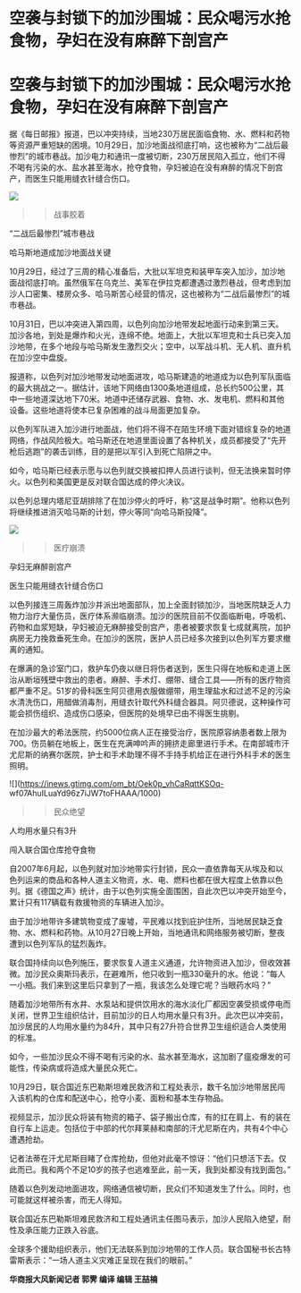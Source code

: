 # 空袭与封锁下的加沙围城：民众喝污水抢食物，孕妇在没有麻醉下剖宫产

# 空袭与封锁下的加沙围城：民众喝污水抢食物，孕妇在没有麻醉下剖宫产

据《每日邮报》报道，巴以冲突持续，当地230万居民面临食物、水、燃料和药物等资源严重短缺的困境。10月29日，加沙地面战彻底打响，这也被称为“二战后最惨烈”的城市巷战。加沙电力和通讯一度被切断，230万居民陷入孤立，他们不得不喝有污染的水、盐水甚至海水，抢夺食物，孕妇被迫在没有麻醉的情况下剖宫产，而医生只能用缝衣针缝合伤口。

![](https://inews.gtimg.com/om_bt/OnTPvHHa8yZCEyNJEjdoSvox6POznN7bxJ8r1ABv2wK88AA/1000)

>>战事胶着

“二战后最惨烈”城市巷战

哈马斯地道成加沙地面战关键

10月29日，经过了三周的精心准备后，大批以军坦克和装甲车突入加沙，加沙地面战彻底打响。虽然俄军在乌克兰、美军在伊拉克都遭遇过激烈巷战，但考虑到加沙人口密集、楼房众多、哈马斯苦心经营的情况，这也被称为“二战后最惨烈”的城市巷战。

10月31日，巴以冲突进入第四周，以色列向加沙地带发起地面行动来到第三天。加沙各地，到处是爆炸和火光，连绵不绝。地面上，大批以军坦克和士兵已突入加沙地带，在多个地段与哈马斯发生激烈交火；空中，以军战斗机、无人机、直升机在加沙空中盘旋。

报道称，以色列对加沙地带发动地面进攻，哈马斯建造的地道成为以色列军队面临的最大挑战之一。据估计，该地下网络由1300条地道组成，总长约500公里，其中一些地道深达地下70米。地道中还储存武器、食物、水、发电机、燃料和其他设备。这些地道将使本已复杂困难的战斗局面更加复杂。

以色列军队进入加沙进行地面战，他们将不得不在陌生环境下面对错综复杂的地道网络，作战风险极大。哈马斯还在地道里面设置了各种机关，成员都接受了“先开枪后逃跑”的袭击训练，目的是把以军引入到死亡陷阱之中。

如今，哈马斯已经表示愿与以色列就交换被扣押人员进行谈判，但无法换来暂时停火。以色列和美国更是反对联合国达成的停火决议。

以色列总理内塔尼亚胡排除了在加沙停火的呼吁，称“这是战争时期”。他称以色列将继续推进消灭哈马斯的计划，停火等同“向哈马斯投降”。

![](https://inews.gtimg.com/om_bt/OjwdU01eMdQeJmVrJHdumlxine7fJhYd5XyJiPxXySpFMAA/1000)

>>医疗崩溃

孕妇无麻醉剖宫产

医生只能用缝衣针缝合伤口

以色列接连三周轰炸加沙并派出地面部队，加上全面封锁加沙，当地医院缺乏人力物力治疗大量伤员，医疗体系濒临崩溃。加沙的医院目前不仅面临断电，呼吸机、药物和血浆短缺，孕妇被迫无麻醉接受剖宫产，患者被要求恢复七成就离院，加护病房无力挽救垂死生命。在加沙的医院，医护人员已经多次接到以色列军方要求撤离的通知。

在爆满的急诊室门口，救护车仍夜以继日将伤者送到，医生只得在地板和走道上医治从断垣残壁中救出的患者。麻醉、手术灯、绷带、缝合工具——所有的医疗物资都严重不足。51岁的骨科医生阿贝德用衣服做绷带，用生理盐水和过滤不足的污染水清洗伤口，用醋做消毒剂，用缝衣针取代外科缝合器具。阿贝德说，这种操作可能会损伤组织、造成伤口感染，但医院的处境早已由不得医生挑剔。

在加沙最大的希法医院，约5000位病人正在接受治疗，医院原容纳患者数上限为700。伤员躺在地板上，医生在充满呻吟声的拥挤走廊里进行手术。在南部城市汗尤尼斯的纳赛尔医院，护士和手术助理不得不手持手机给正在进行外科手术的医生照明。

![](https://inews.gtimg.com/om_bt/Oek0p_vhCaRqttKSOq-
wf07AhuILuaYd96z7iJW7toFHAAA/1000)

>>民众绝望

人均用水量只有3升

闯入联合国仓库抢夺食物

自2007年6月起，以色列就对加沙地带实行封锁，民众一直依靠每天从埃及和以色列运来的商品和各种人道主义物资，水、电、燃料也都在很大程度上依靠以色列。据《德国之声》统计，由于以色列实施全面围困，自此次巴以冲突开始至今，累计只有117辆载有救援物资的车辆进入加沙。

由于加沙地带许多建筑物变成了废墟，平民难以找到庇护住所，当地居民缺乏食物、水、燃料和药物。从10月27日晚上开始，当地通讯和网络服务被切断，整夜遭到以色列军队的猛烈轰炸。

联合国持续向以色列施压，要求恢复人道主义通道，允许物资进入加沙，但收效甚微。加沙民众奥斯玛表示，在避难所，他只收到一瓶330毫升的水。他说：“每人一小瓶。我们来到这里后只拿到了一瓶，我该怎么处理它呢？当眼药水吗？”

随着加沙地带所有水井、水泵站和提供饮用水的海水淡化厂都因空袭受损或停电而关闭，世界卫生组织估计，目前加沙的日人均用水量只有3升。此次巴以冲突前，加沙居民的人均用水量约为84升，其中只有27升符合世界卫生组织适合人类使用的标准。

如今，一些加沙民众不得不喝有污染的水、盐水甚至海水，这加剧了瘟疫爆发的可能性，传染病或将造成大量民众死亡。

10月29日，联合国近东巴勒斯坦难民救济和工程处表示，数千名加沙地带居民闯入该机构的仓库和配送中心，抢夺小麦、面粉和基本生存物品。

视频显示，加沙民众将装有物资的箱子、袋子搬出仓库，有的扛在肩上、有的装在自行车上运走。包括位于中部的代尔拜莱赫和南部的汗尤尼斯在内，共有4个中心遭遇抢劫。

记者法蒂在汗尤尼斯目睹了仓库抢劫，但他对此毫不惊讶：“他们只想活下去。仅此而已。我和两个不足10岁的孩子也逃难至此，前一天，我到处都没有找到面包。”

随着以色列发动地面进攻，网络通信被切断，民众们不知道发生了什么。同时，也可能就这样被杀害，而无人得知。

联合国近东巴勒斯坦难民救济和工程处通讯主任图马表示，加沙人民陷入绝望，耐性及承压能力正跌入谷底。

全球多个援助组织表示，他们无法联系到加沙地带的工作人员。联合国秘书长古特雷斯表示：“一场人道主义灾难正呈现在我们的眼前。”

**华商报大风新闻记者 郭霁 编译 编辑 王喆楠**

